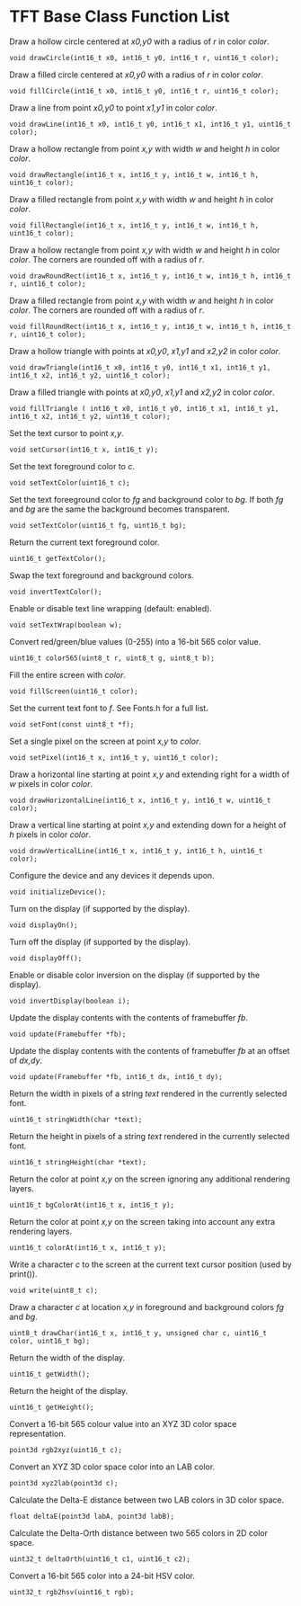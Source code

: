 TFT Base Class Function List
============================

Draw a hollow circle centered at *x0,y0* with a radius of *r* in color *color*.

    void drawCircle(int16_t x0, int16_t y0, int16_t r, uint16_t color);

Draw a filled circle centered at *x0,y0* with a radius of *r* in color *color*.

    void fillCircle(int16_t x0, int16_t y0, int16_t r, uint16_t color);

Draw a line from point *x0,y0* to point *x1,y1* in color *color*.

    void drawLine(int16_t x0, int16_t y0, int16_t x1, int16_t y1, uint16_t color);

Draw a hollow rectangle from point *x,y* with width *w* and height *h* in color *color*.

    void drawRectangle(int16_t x, int16_t y, int16_t w, int16_t h, uint16_t color);

Draw a filled rectangle from point *x,y* with width *w* and height *h* in color *color*.

    void fillRectangle(int16_t x, int16_t y, int16_t w, int16_t h, uint16_t color);

Draw a hollow rectangle from point *x,y* with width *w* and height *h* in color *color*.  The corners are rounded off with a radius of *r*.

    void drawRoundRect(int16_t x, int16_t y, int16_t w, int16_t h, int16_t r, uint16_t color);

Draw a filled rectangle from point *x,y* with width *w* and height *h* in color *color*.  The corners are rounded off with a radius of *r*.

    void fillRoundRect(int16_t x, int16_t y, int16_t w, int16_t h, int16_t r, uint16_t color);

Draw a hollow triangle with points at *x0,y0*, *x1,y1* and *x2,y2* in color *color*.

    void drawTriangle(int16_t x0, int16_t y0, int16_t x1, int16_t y1, int16_t x2, int16_t y2, uint16_t color);

Draw a filled triangle with points at *x0,y0*, *x1,y1* and *x2,y2* in color *color*.

    void fillTriangle ( int16_t x0, int16_t y0, int16_t x1, int16_t y1, int16_t x2, int16_t y2, uint16_t color);

Set the text cursor to point *x,y*.

    void setCursor(int16_t x, int16_t y);

Set the text foreground color to *c*.

    void setTextColor(uint16_t c);

Set the text foreeground color to *fg* and background color to *bg*.  If both *fg* and *bg* are the same the background becomes transparent.

    void setTextColor(uint16_t fg, uint16_t bg);

Return the current text foreground color.

    uint16_t getTextColor();

Swap the text foreground and background colors.

    void invertTextColor();

Enable or disable text line wrapping (default: enabled).

    void setTextWrap(boolean w);

Convert red/green/blue values (0-255) into a 16-bit 565 color value.

    uint16_t color565(uint8_t r, uint8_t g, uint8_t b);

Fill the entire screen with *color*.

    void fillScreen(uint16_t color);

Set the current text font to *f*.  See Fonts.h for a full list.

    void setFont(const uint8_t *f);

Set a single pixel on the screen at point *x,y* to *color*.

    void setPixel(int16_t x, int16_t y, uint16_t color);

Draw a horizontal line starting at point *x,y* and extending right for a width of *w* pixels in color *color*.

    void drawHorizontalLine(int16_t x, int16_t y, int16_t w, uint16_t color);

Draw a vertical line starting at point *x,y* and extending down for a height of *h* pixels in color *color*.

    void drawVerticalLine(int16_t x, int16_t y, int16_t h, uint16_t color);

Configure the device and any devices it depends upon.

    void initializeDevice();

Turn on the display (if supported by the display).

    void displayOn();

Turn off the display (if supported by the display).

    void displayOff();

Enable or disable color inversion on the display (if supported by the display).

    void invertDisplay(boolean i);

Update the display contents with the contents of framebuffer *fb*.

    void update(Framebuffer *fb);

Update the display contents with the contents of framebuffer *fb* at an offset of *dx,dy*.

    void update(Framebuffer *fb, int16_t dx, int16_t dy);

Return the width in pixels of a string *text* rendered in the currently selected font.

    uint16_t stringWidth(char *text);

Return the height in pixels of a string *text* rendered in the currently selected font.

    uint16_t stringHeight(char *text);

Return the color at point *x,y* on the screen ignoring any additional rendering layers.

    uint16_t bgColorAt(int16_t x, int16_t y);

Return the color at point *x,y* on the screen taking into account any extra rendering layers.

    uint16_t colorAt(int16_t x, int16_t y);

Write a character *c* to the screen at the current text cursor position (used by print()).

    void write(uint8_t c);

Draw a character *c* at location *x,y* in foreground and background colors *fg* and *bg*.

    uint8_t drawChar(int16_t x, int16_t y, unsigned char c, uint16_t color, uint16_t bg);

Return the width of the display.

    uint16_t getWidth();

Return the height of the display.

    uint16_t getHeight();

Convert a 16-bit 565 colour value into an XYZ 3D color space representation.

    point3d rgb2xyz(uint16_t c);

Convert an XYZ 3D color space color into an LAB color.

    point3d xyz2lab(point3d c);

Calculate the Delta-E distance between two LAB colors in 3D color space.

    float deltaE(point3d labA, point3d labB);

Calculate the Delta-Orth distance between two 565 colors in 2D color space.

    uint32_t deltaOrth(uint16_t c1, uint16_t c2);

Convert a 16-bit 565 color into a 24-bit HSV color.

    uint32_t rgb2hsv(uint16_t rgb);

